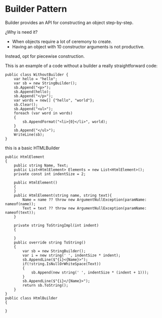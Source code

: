 ﻿# Builder Pattern
Builder provides an API for constructing an object step-by-step.

¿Why is need it?
  - When objects require a lot of ceremony to create.
  - Having an object with 10 constructor arguments is not productive.

Instead, opt for piecewise construction.

This is an example of a code without a builder a really straightforward code:

    public class WithoutBuilder {
        var hello = "hello";
        var sb = new StringBuilder();
        sb.Append("<p>");
        sb.Append(hello);
        sb.Append("</p>");
        var words = new[] {"hello", "world"};
        sb.Clear();
        sb.Append("<ul>");
        foreach (var word in words)
        {
            sb.AppendFormat("<li>{0}</li>", world);
        }
        sb.Append("</ul>");
        WriteLine(sb);
    }

this is a basic HTMLBuilder

    public HtmlElement
    {
        public string Name, Text;
        public List<HtmlElement> Elements = new List<HtmlElement>();
        private const int indentSize = 2;
        
        public HtmlElement()
        {
        }
        public HtmlElement(string name, string text){
            Name = name ?? throw new ArgumentNullException(paramName: nameof(name));
            Text = text ?? throw new ArgumentNullException(paramName: nameof(text));
        }
        
        private string ToStringImpl(int indent)
        {
            
        }
        public override string ToString()
        {
            var sb = new StringBuilder();
            var i = new string(' ', indentSize * indent);
            sb.AppendLine($"{i}<{Name}>");
            if(!string.IsNullOrWhiteSpace(Text))
            {
                sb.Append(new string(' ', indentSize * (indent + 1)));
            }
            sb.AppendLine($"{i}</{Name}>");
            return sb.ToString();
        }
    }
    public class HtmlBuilder
    {
        
    }